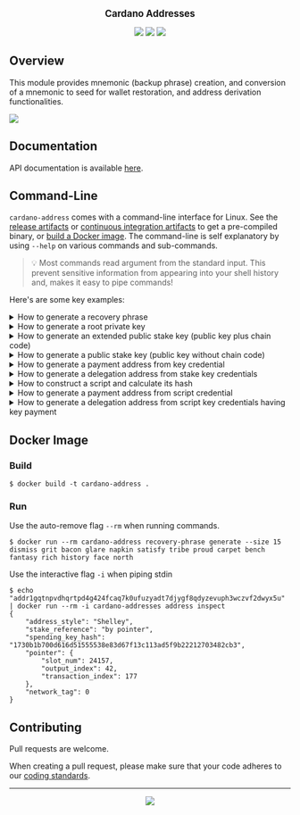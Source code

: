 <p align="center">
  <big><strong>Cardano Addresses</strong></big>
</p>

<p align="center">
  <a href="https://github.com/input-output-hk/cardano-addresses/releases"><img src="https://img.shields.io/github/v/release/input-output-hk/cardano-addresses?color=%239b59b6&label=RELEASE&sort=semver&style=for-the-badge"/></a>
  <a href='https://github.com/input-output-hk/cardano-addresses/actions?query=workflow%3A"Continuous Integration"'><img src="https://img.shields.io/github/workflow/status/input-output-hk/cardano-addresses/Continuous Integration?style=for-the-badge" /></a>
  <a href="https://input-output-hk.github.io/cardano-addresses/coverage/hpc_index.html"><img src="https://input-output-hk.github.io/cardano-addresses/coverage/badge.svg" /></a>
</p>

## Overview

This module provides mnemonic (backup phrase) creation, and conversion of a
mnemonic to seed for wallet restoration, and address derivation functionalities.

![](.github/example.gif)

## Documentation

API documentation is available [here](https://input-output-hk.github.io/cardano-addresses/haddock).

## Command-Line

`cardano-address` comes with a command-line interface for Linux. See the [release artifacts](https://github.com/input-output-hk/cardano-addresses/releases) or [continuous integration artifacts](https://github.com/input-output-hk/cardano-addresses/actions?query=workflow%3A%22Continuous+Integration%22) to get a pre-compiled binary, or [build a Docker image](#docker-image). The command-line is self explanatory by using `--help` on various commands and sub-commands.

> :bulb: Most commands read argument from the standard input. This prevent sensitive information from appearing into your shell history and, makes it easy to pipe commands!

Here's are some key examples:

<details>
  <summary>How to generate a recovery phrase</summary>

```
$ cardano-address recovery-phrase generate --size 15 > recovery-phrase.txt
east student silly already breeze enact seat trade few way online skin grass humble electric
```
</details>

<details>
  <summary>How to generate a root private key</summary>

```
$ cat recovery-phrase.txt | cardano-address key from-recovery-phrase Shelley
root_xsk1zz8x2k6jemuq884k4s4c862n2maaskk07ua7xc4pcegfd70fx9ymnhrk5jkex5rh5fggph0682rdxjpaf97lkrmqqs49md3mq0n5ds4e07en8xnyn3g3f85zn85gapcwkht6y5djqrjmqdnqp2rg5nvmyc99drac
```

Notice the `root_xsk` prefix to identify a root extended signing (private) key.
</details>

<details>
  <summary>How to generate an extended public stake key (public key plus chain code)</summary>

```
$ cardano-address recovery-phrase generate --size 15 > recovery-phrase.txt
$ cat recovery-phrase.txt | cardano-address key from-recovery-phrase Shelley \
| cardano-address key child 1852H/1815H/0H/2/0 \
| cardano-address key public --with-chain-code
stake_xvk16apaenn9ut6s40lcw3l8v68xawlrlq20z2966uzcx8jmv2q9uy7yak6lmcyst8yclpm3yalrspc7q2wy9f6683x6f9z4e3gclhs5snslcst62
```
Notice the `stake_xvk` prefix to identify a stake extended verification (public) key.

> :information_source: `1852H/1815H/0H/2/0` is the derivation path that is typically used by Cardano wallet to identify a stake key within HD wallet. If you seek compatibility with Daedalus or Yoroi, use this as well!

</details>

<details>
  <summary>How to generate a public stake key (public key without chain code)</summary>

```
$ cardano-address recovery-phrase generate --size 15 > recovery-phrase.txt
$ cat recovery-phrase.txt | cardano-address key from-recovery-phrase Shelley \
| cardano-address key child 1852H/1815H/0H/2/0 \
| cardano-address key public --without-chain-code
stake_vk16apaenn9ut6s40lcw3l8v68xawlrlq20z2966uzcx8jmv2q9uy7qau558d
```
Notice the `stake_vk` prefix to identify a stake verification (public) key.

> :information_source: `1852H/1815H/0H/2/0` is the derivation path that is typically used by Cardano wallet to identify a stake key within HD wallet. If you seek compatibility with Daedalus or Yoroi, use this as well!

</details>

<details>
  <summary>How to generate a payment address from key credential</summary>

```
  $ cardano-address recovery-phrase generate --size 15 \
  | cardano-address key from-recovery-phrase Shelley | tee root.prv

  root_xsk1fqf5s0s7mluhs8q8xduvhy9rgxgj90x8yg0ht92ymhr775k3uap4zxvh4fzcqtg7j9ewvag3lsgswryav3w650gul4mza65nrp6vdx5dt8xelgx87avxcwfqwkajm7masntd3ef3duwj39pnacupl68u4yw4ss9h

  $ cat root.prv \
  | cardano-address key child 1852H/1815H/0H/0/0 | tee addr.prv

  addr_xsk1krnkg5uyxgdxxpkzrwscr99d0ln9dylg84qspktsvgj42c73uaplrzymsrvef3qsq0mqy8hjxk9m00k9yexym3578lxzszfanmr83cu9jhm9nzmwnfnps36gcz4d328cz49eqtgq4whl2ev402f5ae0ht5kenmd2

  $ cat addr.prv \
  | cardano-address key public --with-chain-code \
  | cardano-address address payment --network-tag testnet

  addr_test1vq3a2mkasqfmsc5y5tguuckqaxa3pafrxs9x26d2hqvjehc8dk63q
```
</details>

<details>
  <summary>How to generate a delegation address from stake key credentials</summary>

  Follow the steps from 'How to generate a payment address'. Then, simply extend
  an existing payment address with a stake key!

```
  $ cat root.prv \
  | cardano-address key child 1852H/1815H/0H/2/0 \
  | tee stake.prv

  stake_xsk1pr95hal8lfp4wnq4m9zmvv9emy9hakx0h73qh5zkzeprxek3uapayt7qhelgfgvxx40wqr0g9j5rfwg56ujvlc5thfhrctkqld3gegyc24jf0jp59qkk8xcgqztdp762wmcx5km4w8duh77xjfx6m3yw6qw65q6w

  $ cat addr.prv \
  | cardano-address key public --with-chain-code \
  | cardano-address address payment --network-tag testnet \
  | cardano-address address delegation $(cat stake.prv | cardano-address key public --with-chain-code)

  addr_test1qq3a2mkasqfmsc5y5tguuckqaxa3pafrxs9x26d2hqvjehesytwfe2p0tt06y5ptxwvvm6lfu255dny7yz8e9kv4e83qwwzy29
```
</details>

<details>
  <summary>How to construct a script and calculate its hash</summary>

  Let's say I have the following recovery phrase
```
$ cat recovery-phrase.txt
east student silly already breeze enact seat trade few way online skin grass humble electric
```
 Now we create root key
```
$ cat recovery-phrase.txt \
| cardano-address key from-recovery-phrase Shelley \
| tee root.xpr

root_xsk1zz8x2k6jemuq884k4s4c862n2maaskk07ua7xc4pcegfd70fx9ymnhrk5jkex5rh5fggph0682rdxjpaf97lkrmqqs49md3mq0n5ds4e07en8xnyn3g3f85zn85gapcwkht6y5djqrjmqdnqp2rg5nvmyc99drac
```
 And derive two signing keys according to multisig CIP (TO-DO add link when available)
```
$ cat root.xprv \
| cardano-address key child 1852H/1815H/0H/3/0 \
| tee signingKey1.xprv

script_xsk1tr75z5eem5gxxredy7qj63v95vudfwfrmd0cd0772exekr02x9y6nhnranafyws2d0e5r0du87f0llu4dpdwsrlgxafwlwv7vzsanwa79jjj269v36uqekx368myrrqxe4u86dw0t0ncnjjn6wc8w57pmu5gdsr4

$ cat root.xprv \
| cardano-address key child 1852H/1815H/0H/3/1 \
| tee signingKey2.xprv

script_xsk1krdfq60htlc58s6gq4uesytc74vzsa99d9yzpwlyhd2gwzl2x9ya5vhfkt4yzqu4k3v7h3kr00ey983n4er2sl3eftds28hegx5f5hq6x73l4v26e08jcyq3dhwdru6fq9nc54evkktec0hgh5dw7g0uqvnhm24p
```
 The corresponding verification keys and their hashes can be obtained as follows
```
$ cat signingKey1.xprv \
| cardano-address key public --without-chain-code \
| cardano-address key hash \
| tee verKey1.hash

script_vkh15thv7uqqd0jh48fv4achd7ufqu9kv98c78r40q7fpwylw2c6wft

$ cat signingKey2.xprv \
| cardano-address key public --without-chain-code \
| cardano-address key hash \
| tee verKey2.hash

script_vkh18w06sur9ll7pcw8nzzr9mllgzyrrraaqse8336k2ej2cyph0u2a
```
 Notice the `script_vkh` prefix to identify the hash of verification key.

 Now we can construct the script using the hashes of verification keys
```
$ echo "all [$(cat verKey1.hash),$(cat verKey2.hash)]" | tee script.txt

all [script_vkh15thv7uqqd0jh48fv4achd7ufqu9kv98c78r40q7fpwylw2c6wft,script_vkh18w06sur9ll7pcw8nzzr9mllgzyrrraaqse8336k2ej2cyph0u2a]
```
 Having a script constructed we can get its script hash that could go to payment or delegation credential
 when creating the address. Notice the `script` prefix to identify the hash of the script.

```
$ cardano-address script hash "$(cat script.txt)"

script1qd46g66dq98dh8h2qh947wq3qajf3plmlnkkedn2yexxke2lahd
```
</details>

<details>
  <summary>How to generate a payment address from script credential</summary>

```
  $ cardano-address script hash "$(cat script.txt)" \
  | cardano-address address payment --network-tag testnet

  addr_test1wqpkhfrtf5q5aku7agzukheczyrkfxy8l07w6m9kdgnyc6crtxw6n
```
</details>

<details>
  <summary>How to generate a delegation address from script key credentials having key payment</summary>

  Follow the steps from 'How to generate a payment address'. Then, simply extend
  an existing payment address with a stake key!

```
  $ cat root.prv \
  | cardano-address key child 1852H/1815H/0H/2/0 > stake.prv

  $ cat addr.prv \
  | cardano-address key public --with-chain-code \
  | cardano-address address payment --network-tag testnet \
  | cardano-address address delegation $(cardano-address script hash "$(cat script.txt)")
  addr_test1yqqc24zex4mqch3hp5q7da87mwufkl7hncg472phe74ea2...
```
</details>


## Docker Image

### Build

```console
$ docker build -t cardano-address .
```

### Run

Use the auto-remove flag `--rm` when running commands.

```console
$ docker run --rm cardano-address recovery-phrase generate --size 15
dismiss grit bacon glare napkin satisfy tribe proud carpet bench fantasy rich history face north
```

Use the interactive flag `-i` when piping stdin

```console
$ echo "addr1gqtnpvdhqrtpd4g424fcaq7k0ufuzyadt7djygf8qdyzevuph3wczvf2dwyx5u" | docker run --rm -i cardano-addresses address inspect
{
    "address_style": "Shelley",
    "stake_reference": "by pointer",
    "spending_key_hash": "1730b1b700d616d51555538e83d67f13c113ad5f9b22212703482cb3",
    "pointer": {
        "slot_num": 24157,
        "output_index": 42,
        "transaction_index": 177
    },
    "network_tag": 0
}
```

## Contributing

Pull requests are welcome.

When creating a pull request, please make sure that your code adheres to our
[coding standards](https://github.com/input-output-hk/adrestia/wiki/Coding-Standards).

<hr />

<p align="center">
  <a href="https://github.com/input-output-hk/cardano-addresses/blob/master/LICENSE"><img src="https://img.shields.io/github/license/input-output-hk/cardano-addresses.svg?style=for-the-badge" /></a>
</p>
